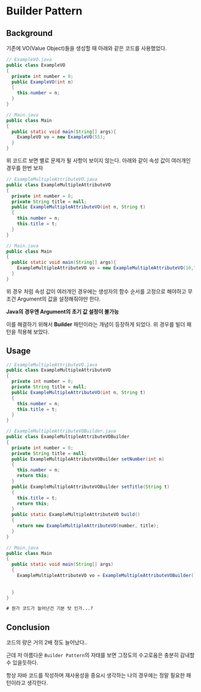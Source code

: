 # Builder Pattern 
## Background
기존에 VO(Value Object)들을 생성할 때 아래와 같은 코드를 사용했었다.
```java
// ExampleVO.java
public class ExampleVO
{
  private int number = 0;
  public ExampleVO(int n)
  {
    this.number = n;
  }
}

// Main.java
public class Main
{
  public static void main(String[] args){
    ExampleVO vo = new ExampleVO(55);
  }
}
```

위 코드르 보면 별로 문제가 될 사항이 보이지 않는다.
아래와 같이 속성 값이 여러개인 경우를 한번 보자
```java
// ExampleMultipleAttributeVO.java
public class ExampleMultipleAttributeVO
{
  private int number = 0;
  private String title = null;
  public ExampleMultipleAttributeVO(int n, String t)
  {
    this.number = n;
    this.title = t;
  }
}

// Main.java
public class Main
{
  public static void main(String[] args){
    ExampleMultipleAttributeVO vo = new ExampleMultipleAttributeVO(10,"example title");
  }
}
```

위 경우 처럼 속성 값이 여러개인 경우에는 생성자의 함수 순서를 고정으로 해야하고 무조건 Argument의 값을 설정해줘야만 한다.

**Java의 경우엔 Argument의 초기 값 설정이 불가능**

이를 해결하기 위해서 **Builder** 패턴이라는 개념이 등장하게 되었다.
위 경우를 빌더 패턴을 적용해 보았다.

## Usage
```java
// ExampleMultipleAttributeVO.java
public class ExampleMultipleAttributeVO
{
  private int number = 0;
  private String title = null;
  public ExampleMultipleAttributeVO(int n, String t)
  {
    this.number = n;
    this.title = t;
  }
}

// ExampleMultipleAttributeVOBuilder.java
public class ExampleMultipleAttributeVOBuilder
{
  private int number = 0;
  private String title = null;
  public ExampleMultipleAttributeVOBuilder setNumber(int n)
  {
    this.number = n;
    return this;
  }
  public ExampleMultipleAttributeVOBuilder setTitle(String t)
  {
    this.title = t;
    return this;
  }
  public static ExampleMultipleAttributeVO build()
  {
    return new ExampleMultipleAttributeVO(number, title);
  }
}

// Main.java
public class Main
{
  public static void main(String[] args)
  {
    ExampleMultipleAttributeVO vo = ExampleMultipleAttributeVOBuilder().Builder().
                                                                       .setNumber(10)
                                                                       .setTitle("Builder Pattern Awesome !!").build();
  }
}
```
```diff
# 뭔가 코드가 늘어난건 기분 탓 인가...?
```
## Conclusion
코드의 량은 거의 2배 정도 늘어났다.. 

근데 저 아름다운 `Builder Pattern`의 자태를 보면 그정도의 수고로움은 충분히 감내할 수 있을듯하다.

항상 자바 코드를 작성하며 재사용성을 중요시 생각하는 나의 경우에는 정말 필요한 패턴이라고 생각한다.
